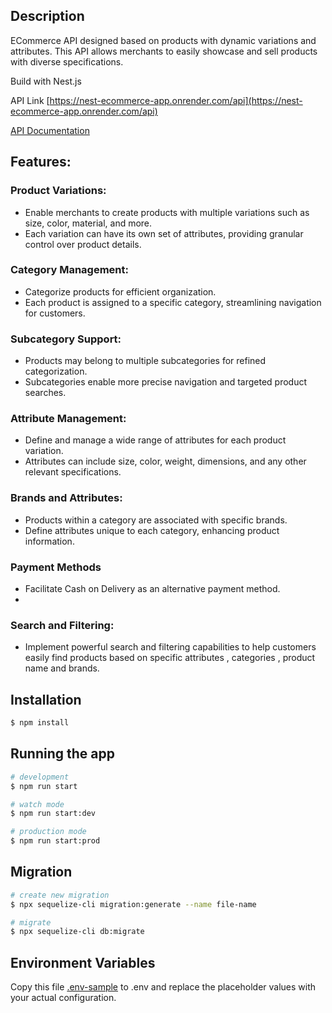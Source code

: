 ## Description

ECommerce API designed based on products with dynamic variations and attributes. This API allows merchants to easily showcase and sell products with diverse specifications.

Build with Nest.js

API Link [https://nest-ecommerce-app.onrender.com/api](https://nest-ecommerce-app.onrender.com/api)

[API Documentation](https://nest-ecommerce-app.onrender.com/api-docs)

## Features:

### Product Variations:

- Enable merchants to create products with multiple variations such as size, color, material, and more.
- Each variation can have its own set of attributes, providing granular control over product details.

### Category Management:

- Categorize products for efficient organization.
- Each product is assigned to a specific category, streamlining navigation for customers.

### Subcategory Support:

- Products may belong to multiple subcategories for refined categorization.
- Subcategories enable more precise navigation and targeted product searches.

### Attribute Management:

- Define and manage a wide range of attributes for each product variation.
- Attributes can include size, color, weight, dimensions, and any other relevant specifications.

### Brands and Attributes:

- Products within a category are associated with specific brands.
- Define attributes unique to each category, enhancing product information.

### Payment Methods

- Facilitate Cash on Delivery as an alternative payment method.
-

### Search and Filtering:

- Implement powerful search and filtering capabilities to help customers easily find products based on specific attributes , categories , product name and brands.

## Installation

```bash
$ npm install
```

## Running the app

```bash
# development
$ npm run start

# watch mode
$ npm run start:dev

# production mode
$ npm run start:prod
```

## Migration

```bash
# create new migration
$ npx sequelize-cli migration:generate --name file-name

# migrate
$ npx sequelize-cli db:migrate
```

## Environment Variables

Copy this file [.env-sample](https://github.com/MagedElfar/ecommerce-nest-js/blob/main/.env.sample) to .env and replace the placeholder values with your actual configuration.
